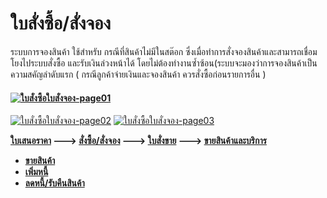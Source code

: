 # ใบสั่งซื้อ/สั่งจอง

ระบบการจองสินค้า ใช้สำหรับ กรณีที่สินค้าไม่มีในสต๊อก
ซึ่งเมื่อทำการสั่งจองสินค้าและสามารถเชื่อมโยงไประบบสั่งซื้อ
และรับเงินล่วงหน้าได้
โดยไม่ต้องทำงานซ้ำซ้อน(ระบบจะมองว่าการจองสินค้าเป็นความสคัญลำดับแรก (
กรณีลูกค้าจ่ายเงินและจองสินค้า ควรสั่งซื้อก่อนรายการอื่น )

#### [![ใบสั่งซื้อใบสั่งจอง-page01](/images/ใบสั่งซื้อใบสั่งจอง-page01.jpg)](/images/ใบสั่งซื้อใบสั่งจอง-page01.jpg)
[![ใบสั่งซื้อใบสั่งจอง-page02](/images/ใบสั่งซื้อใบสั่งจอง-page02.jpg)](/images/ใบสั่งซื้อใบสั่งจอง-page02.jpg)
[![ใบสั่งซื้อใบสั่งจอง-page03](/images/ใบสั่งซื้อใบสั่งจอง-page03.jpg)](/images/ใบสั่งซื้อใบสั่งจอง-page03.jpg)

  **[ใบเสนอราคา](http://www.smlaccount.com/manual/?page_id=573) \--->
    [สั่งซื้อ/สั่งจอง](http://www.smlaccount.com/manual/?page_id=577) \--->
    [ใบสั่งขาย](http://www.smlaccount.com/manual/?page_id=581) \--->
    [ขายสินค้าและบริการ ](http://www.smlaccount.com/manual/?page_id=593)**

  * **[ขายสินค้า](http://www.smlaccount.com/manual/?page_id=597)**
  * **[เพิ่มหนี้](http://www.smlaccount.com/manual/?page_id=601)**
  * **[ลดหนี้/รับคืนสินค้า](http://www.smlaccount.com/manual/?page_id=605)**

